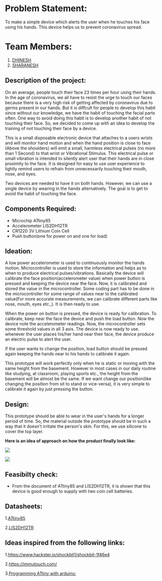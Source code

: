 # Problem Statement:
To make a simple device which alerts the user when he touches his face using his hands. This device helps us to prevent coronavirus spread.

# Team Members:

1. [DHINESH](https://github.com/BalaDhinesh)
2. [SHARANESH](https://github.com/rsharanesh-iitm)

## Description of the project:
On an average, people touch their face 23 times per hour using their hands. In the age of coronavirus, we all have to resist the urge to touch our faces because there is a very high risk of getting affected by coronavirus due to germs present in our hands. But it is diffcult for people to develop this habit since without our knowledge, we have the habit of touching the facial parts often. One way to avoid doing this habit is to develop another habit of not touching their face. So, we decided to come up with an idea to develop the training of not touching their face by a device.


This is a small disposable electronic device that attaches to a users wrists and will monitor hand motion and when the hand position is close to face (Above the shoulders) will emit a small, harmless electrical pulses (no more than 1 Second) to that wrist or Vibrational Stimulus.  This electrical pulse or small vibration is intended to silently alert user that their hands are in close proximity to the face.  It is designed for easy to use user experience to lightly remind users to refrain from unnecessarily touching their mouth, nose, and eyes.



Two devices are needed to have it on both hands. However, we can use a single device by wearing in the hands alternatively. The goal is to get to avoid the habit of touching the face.


## Components Required:
- Microchip ATtiny85
- Accelerometer LIS2DH12TR
- CR1220 3V Lithium Coin Cell
- Push button(one for power on and one for load)



## Ideation:
A low power accelerometer is used to continuously monitor the hands motion. Microcontroller is used to store the information and helps as to when to produce electrical pulses/vibrations. Basically the device will calibrate the face position(accelerometer value) when power button is pressed and keeping the device near the face. Now, it is calibrated and stored the value in the microcontroller. Some coding part has to be done in the microcontroller for some range of values near to the calibrated value(For more accurate measurements, we can calibrate different parts like nose, mouth, eyes etc.,). It is then ready to use.

When the power on button is pressed, the device is ready for calibration. To calibrate, keep near the face the device and push the load button. Now the device note the accelerometer readings. Now, the microcontroller sets some threshold values in all 3 axis. The device is now ready to use. whenever the user places his/her hand near their face, the device produce an electric pulse to alert the user. 

If the user wants to change the position, load button should be pressed again keeping the hands near to his hands to calibrate it again.



This prototype will work perfectly only when he is static or moving with the same height from the basement. However in most cases in our daily routine like studying, at classroom, playing sports etc., the height from the basement will be almost be the same. If we want change our position(like changing the position from sit to stand or vice-versa), it is very simple to calibrate it again by just pressing the button.






## Design:
This prototype should be able to wear in the user's hands for a longer period of time. So, the material outside the prototype should be in such a way that it doesn't irritate the person's skin. For this, we use silicone to cover the top layer. 

__Here is an idea of approach on how the product finally look like:__

![](https://hackster.imgix.net/uploads/attachments/1102401/ks5094416709_110_kHyoq33Eic.jpg?auto=compress%2Cformat&w=740&h=555&fit=max)


![](https://hackster.imgix.net/uploads/attachments/1102402/ks969411919_106_copy_NQhzvwtCQE.jpg?auto=compress%2Cformat&w=740&h=555&fit=max)




## Feasibilty check:
- From the document of ATtiny85 and LIS2DH12TR, it is shown that this device is good enough to supply with two coin cell batteries.


## Datasheets:
1.[ATtiny85](http://ww1.microchip.com/downloads/en/DeviceDoc/Atmel-2586-AVR-8-bit-Microcontroller-ATtiny25-ATtiny45-ATtiny85_Datasheet.pdf)

2.[LIS2DH12TR](https://www.st.com/en/mems-and-sensors/lis2dh12.html)


## Ideas inspired from the following links:

1.https://www.hackster.io/shockbit1/shockbit-1f46e4

2.https://immutouch.com/

3.[Programming ATtiny with arduino:](https://create.arduino.cc/projecthub/arjun/programming-attiny85-with-arduino-uno-afb829)
